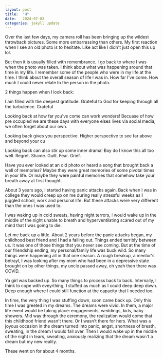 ```yaml
---
layout: post
title:  "H"
date:   2024-07-02
categories: jekyll update
--- 
```


Over the last few days, my camera roll has been bringing up the wildest throwback pictures. Some more embarrassing than others. My first reaction when I see an old photo is to hesitate. Like act like I didn't just open this up lol.

But then it is usually filled with remembrance. I go back to where I was when the photo was taken. I think about what was happening around that time in my life. I remember some of the people who were in my life at the time. I think about the overall season of life I was in. How far I've come. How much I could never relate to the person in the photo. 

2 things happen when I look back:  

I am filled with the deepest gratitude. Grateful to God for keeping through all the turbulence. Grateful  

Looking back at how far you've come can work wonders! Becuase of how pre occupied we are these days with everyone elses lives via social media, we often forget about our own. 

Looking back gives you perspective. Higher perspective to see far above and beyond your cu

Looking back can also stir up some inner drama! Boy do I know this all too well. Regret. Shame. Guilt. Fear. Grief. 




Have you ever looked at an old photo or heard a song that brought back a well of memories? Maybe they were great memories of some pivotal times in your life. Or maybe they were painful memories that somehow take your breath away at first thought. 

About 3 years ago, I started having panic attacks again. Back when I was in college they would creep up on me during really stressful weeks as I juggled school, work and personal life. But these attacks were very different than the ones I was used to. 

I was waking up in cold sweats, having night terrors, I would wake up in the middle of the night unable to breath and hyperventilating scared out of my mind that I was going to die. 

Let me back up a little. About 2 years before the panic attacks began, my childhood best friend and I had a falling out. Things ended terribly between us. It was one of those things that you never see coming. But at the time of our friendship ending, my personal/family life was buck wild. So many things were happening all in that one season. A rough breakup, a mentor's betrayl, I was looking after my mom who had been in a depressive state brought on by other things, my uncle passed away, oh yeah then there was COVID. 

Ya girl was backed up. So many things to process back to back. Internally, I think to cope with eveyrthing, I stuffed as much as I could deep deep down. Deep enough where I could still function at the capacity that I needed too. 

In time, the very thing I was stuffing down, soon came back up. Only this time I was greeted in my dreams. The dreams were vivid. In them, a major life event would be taking place: engagements, weddings, kids, baby showers. Mid way through the ceremony, the realization would come that this childhood friend wasn't there. Or I wasn't there for hers. What was a joyous occasion in the dream turned into panic, angst, shortness of breath, sweating, in the dream I would fall over. Then I would wake up in the middle of the night in tears, sweating, anxiously realizing that the dream wasn't a dream but my new reality. 

These went on for about 4 months. 